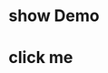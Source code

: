 <html>
<head>
<body>
<h1>show Demo<h1>
<a hre="https://elegant-raman-ffbad4.netlify.com/">click me</a>
</body>
</head>
</html>

